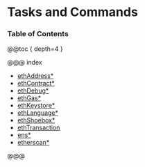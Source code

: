 # Tasks and Commands

### Table of Contents

@@toc { depth=4 }

@@@ index

* [ethAddress*](eth/address/index.md)
* [ethContract*](eth/contract/index.md)
* [ethDebug*](eth/debug/index.md)
* [ethGas*](eth/gas/index.md)
* [ethKeystore*](eth/keystore/index.md)
* [ethLanguage*](eth/language/index.md)
* [ethShoebox*](eth/shoebox/index.md)
* [ethTransaction](eth/transaction/index.md)
* [ens*](ens.md)
* [etherscan*](etherscan.md)

@@@

